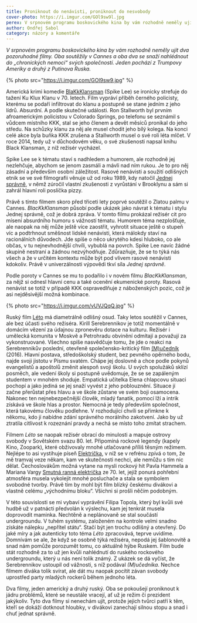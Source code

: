 ```yaml
---
title: Proniknout do nenávisti, proniknout do nesvobody
cover-photo: https://i.imgur.com/GOl9sw9l.jpg
perex: V srpnovém programu boskovického kina by vám rozhodně neměly ujít dva pozoruhodné filmy, které se snaží nahlédnout do „chronických nemocí“ svých společností.
author: Ondřej Sabol
category: názory a komentáře
---
```


*V srpnovém programu boskovického kina by vám rozhodně neměly ujít dva pozoruhodné filmy. Oba soutěžily v Cannes a oba dva se snaží nahlédnout do „chronických nemocí“ svých společností. Jeden pochází z Trumpovy Ameriky a druhý z Putinova Ruska.* 

{% photo src="https://i.imgur.com/GOl9sw9.jpg" %}

Americká krimi komedie [BlaKkKlansman](https://www.csfd.cz/film/603877-blackkklansman/) (Spike Lee) se ironicky strefuje do tažení Ku Klux Klanu v 70. letech. Film vypráví příběh černého policisty, kterému se podaří infiltrovat do klanu a postupně se stane jedním z jeho lídrů. Absurdní. A podle skutečné události. Ron Stallworth byl prvním afroamerickým policistou v Colorado Springs, po telefonu se seznámil s vůdcem místního KKK, stal se jeho členem a devět měsíců pronikal do jeho středu. Na schůzky klanu za něj ale musel chodit jeho bílý kolega. Na konci celé akce byla buňka KKK zrušena a Stallworth musel o své roli léta mlčet. V roce 2014, tedy už v důchodovém věku, o své zkušenosti napsal knihu Black Klansman, z níž režisér vycházel.

Spike Lee se k tématu staví s nadhledem a humorem, ale rozhodně jej nezlehčuje, abychom se jenom zasmáli a mávli nad ním rukou. Je to pro něj zásadní a především osobní záležitost. Rasové nenávisti a soužití odlišných etnik se ve své filmografii věnuje už od roku 1989, kdy natočil [Jednej správně](https://www.csfd.cz/film/5799-jednej-spravne/), v němž zúročil vlastní zkušenosti z vyrůstání v Brooklynu a sám si zahrál hlavní roli poslíčka pizzy.

Právě s tímto filmem skoro před třiceti lety poprvé soutěžil o Zlatou palmu v Cannes. *BlacKkKlansman* působí podle ukázek jako návrat k tématu i stylu Jednej správně, což je dobrá zpráva. V tomto filmu prokázal režisér cit pro mísení absurdního humoru s vážností tématu. Humorem téma nezplošťuje, ale naopak na něj může ještě více zaostřit, vyhrotit situace ještě o stupeň víc a podtrhnout směšnost lidské nenávisti, která málokdy staví na racionálních důvodech. Jde spíše o něco ukrytého kdesi hluboko, co ale občas, v tu nejnevhodnější chvíli, vybublá na povrch. Spike Lee navíc žádné skupině nestraní a žádnou nezvýhodňuje. Zdůrazňuje, že se to týká nás všech a že v určitém kontextu může být pod vlivem rasové nenávisti kdokoliv. Právě v univerzálnosti výpovědi tkví síla *Jednej správně*.

Podle poroty v Cannes se mu to podařilo i v novém filmu *BlacKkKlansman*, za nějž si odnesl hlavní cenu a také ocenění ekumenické poroty. Rasová nenávist se totiž v případě KKK ospravedlňuje z náboženských pozic, což je asi nejděsivější možná kombinace.

{% photo src="https://i.imgur.com/vUVJQqQ.jpg" %}

Ruský film [Léto](https://www.csfd.cz/film/617503-leto/) má diametrálně odlišný osud. Taky letos soutěžil v Cannes, ale bez účasti svého režiséra. Kirill Serebrennikov je totiž momentálně v domácím vězení za údajnou zpronevěru dotace na kulturu. Režisér i umělecká komunita v Moskvě a Petrohradu obvinění odmítají a považují za vykonstruované. Všechno spíše nasvědčuje tomu, že jde o reakci na Serebrennikův poslední, otevřeně společensko-kritický film [(M)učedník](https://www.csfd.cz/film/204724-m-ucednik/) (2016). Hlavní postava, středoškolský student, bez pevného opěrného bodu, najde svoji jistotu v Písmu svatém. Chápe jej doslovně a chce podle pokynů evangelistů a apoštolů změnit alespoň svoji školu. U svých spolužáků sklízí posměch, ale vedení školy si postupně uvědomuje, že se se zapáleným studentem v mnohém shoduje. Empatická učitelka Elena chlapcovu situaci pochopí a jako jediná se jej snaží vyvést z jeho poblouznění. Situace jí začne přerůstat přes hlavu a ve škole zůstane ve svém boji osamocena. Nakonec ten nejnebezpečnější člověk, mladý fanatik, pomocí lží a intrik získává ve škole hlas a prostor. Nemocná je tedy především společnost, která takovému člověku podlehne. V rozhodující chvíli se přimkne k někomu, kdo jí nabídne zdání správného morálního zakotvení. Jako by už ztratila citlivost k rozeznání pravdy a nechá se místo toho zmítat strachem. 

Filmem *Léto* se naopak režisér obrací do minulosti a mapuje ostrovy svobody v Sovětském svazu 80. let. Připomíná rockové legendy (kapely Kino, Zoopark), které obživovaly mnohé utlačované příliš těsným režimem. Nejlépe to asi vystihuje píseň [Električka](https://www.youtube.com/watch?v=4lhxm6_aqAA), v níž se v refrénu zpívá o tom, že mě tramvaj veze někam, kam ve skutečnosti nechci, ale nemůžu s tím nic dělat. Čechoslovákům možná vytane na mysli rockový hit Pavla Hammela a Mariana Vargy [Smutná ranná električka](https://www.youtube.com/watch?v=eBpBcHlhk30) ze 70. let, jejíž ponurá pohřební atmosféra musela vykolejit mnohé posluchače a stala se symbolem svobodné tvorby. Právě tím by mohl být film blízký českému divákovi a vlastně celému „východnímu bloku“. Všichni si prošli něčím podobným.

V této souvislosti se mi vybaví vyprávění Filipa Topola, který byl kvůli své hudbě už v patnácti předvolán k výslechu, kam jej tenkrát musela doprovodit maminka. Nechtěně a neplánovaně se stal součástí undergroundu. V tuhém systému, založeném na kontrole velmi snadno získáte nálepku „nepřítel státu“. Stačí být jen trochu odlišný a otevřený. Do jaké míry a jak autenticky toto téma *Léto* zpracovává, teprve uvidíme. Domnívám se ale, že když se osobně týká režiséra, nepodá jej šablonovitě a snad nám pomůže porozumět tomu, co aktuálně hýbe Ruskem. Film bude stát rozhodně za to už jen kvůli nahlédnutí do ruského rockového undergroundu, který u nás není tolik známý. Z ukázek se dá vyčíst, že Serebrennikov ustoupil od vážnosti, s níž podával *(M)učedníka*. Nechce filmem diváka tolik svírat, ale dát mu naopak pocítit závan svobody uprostřed party mladých rockerů během jednoho léta.

Dva filmy, jeden americký a druhý ruský. Oba se pokoušejí proniknout k jádru problémů, které se neustále vracejí, ať už je režim či prezident jakýkoliv. Tyto dva filmy si nenechám ujít, protože jejich tvůrci patří k těm, kteří se dokáží dotknout hloubky, v divákovi zanechají silnou stopu a snad i chuť jednat správně.